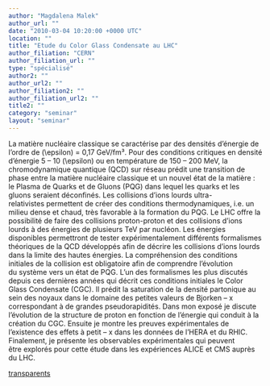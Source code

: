 ```yaml
---
author: "Magdalena Malek"
author_url: ""
date: "2010-03-04 10:20:00 +0000 UTC"
location: ""
title: "Etude du Color Glass Condensate au LHC"
author_filiation: "CERN"
author_filiation_url: ""
type: "spécialisé"
author2: ""
author_url2: ""
author_filiation2: ""
author_filiation_url2: ""
title2: ""
category: "seminar" 
layout: "seminar"
---
```

La matière nucléaire classique se caractérise par des densités d’énergie de l’ordre de \(\epsilon\) = 0,17 GeV/fm³. Pour des conditions critiques en densité d’énergie 5 – 10 \(\epsilon\) ou en température de 150 – 200 MeV, la chromodynamique quantique (QCD) sur réseau prédit une transition de phase entre la matière nucléaire classique et un nouvel état de la matière : le Plasma de Quarks et de Gluons (PQG) dans lequel les quarks et les gluons seraient déconfinés. Les collisions d’ions lourds ultra-relativistes permettent de créer des conditions thermodynamiques, i.e. un milieu dense et chaud, très favorable à la formation du PQG. Le LHC offre la possibilité de faire des collisions proton-proton et des collisions d’ions lourds à des énergies de plusieurs TeV par nucléon. Les énergies disponibles permettront de tester expérimentalement différents formalismes théoriques de la QCD développés afin de décrire les collisions d’ions lourds dans la limite des hautes énergies. La compréhension des conditions initiales de la collision est obligatoire afin de comprendre l’évolution du système vers un état de PQG. L’un des formalismes les plus discutés depuis ces dernières années qui décrit ces conditions initiales le Color Glass Condensate (CGC). Il prédit la saturation de la densité partonique au sein des noyaux dans le domaine des petites valeurs de Bjorken – x correspondant à de grandes pseudorapidités. Dans mon exposé je discute l’évolution de la structure de proton en fonction de l’énergie qui conduit à la création du CGC. Ensuite je montre les preuves expérimentales de l’existence des effets à petit – x dans les données de l’HERA et du RHIC. Finalement, je présente les observables expérimentales qui peuvent être explorés pour cette étude dans les expériences ALICE et CMS auprès du LHC.

[transparents](images/Communication/seminaires/MagdalenaMalek.pdf)
